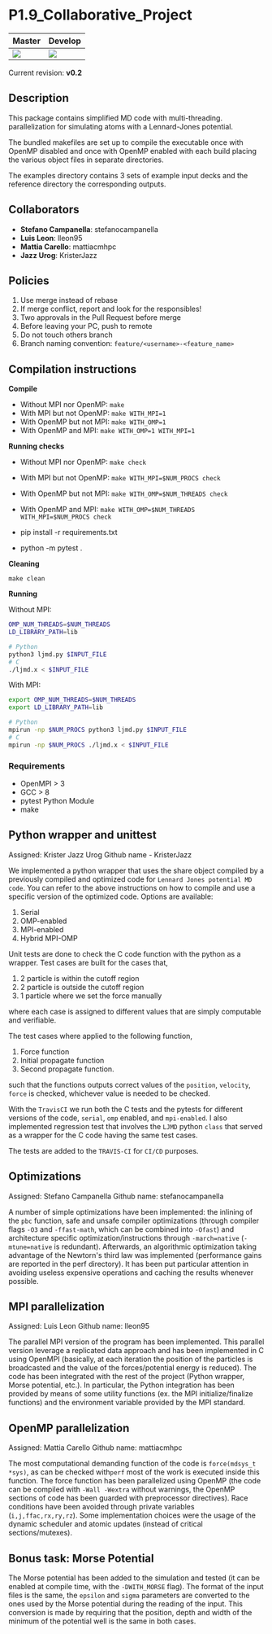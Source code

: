 # P1.9_Collaborative_Project

| Master | Develop |
|--------|---------|
| ![](https://travis-ci.com/KristerJazz/P1.9_Collaborative_Project.svg?branch=master) | ![](https://travis-ci.com/KristerJazz/P1.9_Collaborative_Project.svg?branch=develop) |

Current revision: **v0.2**

## Description

This package contains simplified MD code with multi-threading.
parallelization for simulating atoms with a Lennard-Jones potential.

The bundled makefiles are set up to compile the executable once
with OpenMP disabled and once with OpenMP enabled with each build
placing the various object files in separate directories.

The examples directory contains 3 sets of example input decks
and the reference directory the corresponding outputs.

## Collaborators

* **Stefano Campanella**: stefanocampanella
* **Luis Leon**: lleon95
* **Mattia Carello**: mattiacmhpc
* **Jazz Urog**: KristerJazz

## Policies

1. Use merge instead of rebase
2. If merge conflict, report and look for the responsibles!
3. Two approvals in the Pull Request before merge
4. Before leaving your PC, push to remote
5. Do not touch others branch
6. Branch naming convention: `feature/<username>-<feature_name>`

## Compilation instructions

**Compile**

* Without MPI nor OpenMP: `make`
* With MPI but not OpenMP: `make WITH_MPI=1`
* With OpenMP but not MPI: `make WITH_OMP=1`
* With OpenMP and MPI: `make WITH_OMP=1 WITH_MPI=1`
  
**Running checks**

* Without MPI nor OpenMP: `make check`
* With MPI but not OpenMP: `make WITH_MPI=$NUM_PROCS check`
* With OpenMP but not MPI: `make WITH_OMP=$NUM_THREADS check`
* With OpenMP and MPI: `make WITH_OMP=$NUM_THREADS WITH_MPI=$NUM_PROCS check`

* pip install -r requirements.txt
* python -m pytest .

**Cleaning**

`make clean`

**Running**

Without MPI:

```bash
OMP_NUM_THREADS=$NUM_THREADS
LD_LIBRARY_PATH=lib

# Python
python3 ljmd.py $INPUT_FILE
# C
./ljmd.x < $INPUT_FILE
```

With MPI:

```bash
export OMP_NUM_THREADS=$NUM_THREADS
export LD_LIBRARY_PATH=lib

# Python
mpirun -np $NUM_PROCS python3 ljmd.py $INPUT_FILE
# C
mpirun -np $NUM_PROCS ./ljmd.x < $INPUT_FILE
```


### Requirements

* OpenMPI > 3
* GCC > 8
* pytest Python Module
* make

## Python wrapper and unittest
Assigned: Krister Jazz Urog
Github name - KristerJazz

We implemented a python wrapper that uses the share object compiled by a previously compiled and optimized code for `Lennard Jones potential MD code`.
You can refer to the above instructions on how to compile and use a specific version of the optimized code.
Options are available:

1. Serial
2. OMP-enabled
3. MPI-enabled
4. Hybrid MPI-OMP

Unit tests are done to check the C code function with the python as a wrapper.
Test cases are built for the cases that,

1. 2 particle is within the cutoff region
2. 2 particle is outside the cutoff region
3. 1 particle where we set the force manually

where each case is assigned to different values that are simply computable and verifiable.

The test cases where applied to the following function, 

1. Force function
2. Initial propagate function
3. Second propagate function.

such that the functions outputs correct values of the `position`, `velocity`, `force` is checked, whichever value is needed to be checked.

With the `TravisCI` we run both the C tests and the pytests for different versions of the code, `serial`, `omp` enabled, and `mpi-enabled`.
I also implemented regression test that involves the `LJMD` python `class` that served as a wrapper for the C code having the same test cases. 

The tests are added to the `TRAVIS-CI` for `CI/CD` purposes.


## Optimizations

Assigned: Stefano Campanella
Github name: stefanocampanella

A number of simple optimizations have been implemented: the inlining of the `pbc` function, safe and unsafe compiler optimizations (through compiler flags `-O3` and `-ffast-math`, which can be combined into `-Ofast`) and architecture specific optimization/instructions through `-march=native` (`-mtune=native` is redundant). Afterwards, an algorithmic optimization taking advantage of the Newtorn's third law was implemented (performance gains are reported in the perf directory). It has been put particular attention in avoiding useless expensive operations and caching the results whenever possible.

## MPI parallelization

Assigned: Luis Leon
Github name: lleon95

The parallel MPI version of the program has been implemented. This parallel version leverage a replicated data approach and has been implemented in C using OpenMPI (basically, at each iteration the position of the particles is broadcasted and the value of the forces/potential energy is reduced). The code has been integrated with the rest of the project (Python wrapper, Morse potential, etc.). In particular, the Python integration has been provided by means of some utility functions (ex. the MPI initialize/finalize functions) and the environment variable provided by the MPI standard.

## OpenMP parallelization

Assigned: Mattia Carello
Github name: mattiacmhpc

The most computational demanding function of the code is `force(mdsys_t *sys)`, as can be checked with`perf` most of the work is executed inside this function. The force function has been parallelized using OpenMP (the code can be compiled with `-Wall -Wextra` without warnings, the OpenMP sections of code has been guarded with preprocessor directives). Race conditions have been avoided through private variables (`i,j,ffac,rx,ry,rz`). Some implementation choices were the usage of the dynamic scheduler and atomic updates (instead of critical sections/mutexes).

## Bonus task: Morse Potential

The Morse potential has been added to the simulation and tested (it can be enabled at compile time, with the `-DWITH_MORSE` flag). The format of the input files is the same, the `epsilon` and `sigma` parameters are converted to the ones used by the Morse potential during the reading of the input. This conversion is made by requiring that the position, depth and width of the minimum of the potential well is the same in both cases. 
